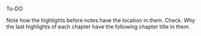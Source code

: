 To-DO

Note how the highlights before notes have the location in them. Check.
Why the last highlights of each chapter have the following chapter title in them.
